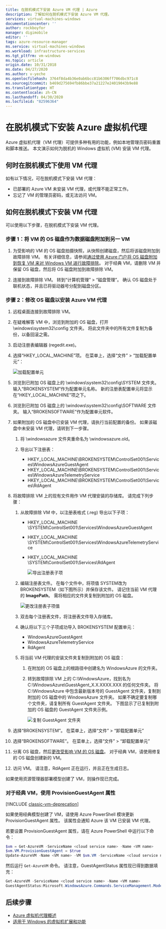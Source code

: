 ```yaml
---
title: 在脱机模式下安装 Azure VM 代理 | Azure
description: 了解如何在脱机模式下安装 Azure VM 代理。
services: virtual-machines-windows
documentationcenter: ''
author: rockboyfor
manager: digimobile
editor: ''
tags: azure-resource-manager
ms.service: virtual-machines-windows
ms.workload: infrastructure-services
ms.tgt_pltfrm: vm-windows
ms.topic: article
origin.date: 10/31/2018
ms.date: 04/27/2020
ms.author: v-yeche
ms.openlocfilehash: 3764f8da4b36e0ab6bcc81b6306ff706dbc971c8
ms.sourcegitcommit: b469d275694fb86bbe37a21227e24019043b9e88
ms.translationtype: HT
ms.contentlocale: zh-CN
ms.lasthandoff: 04/30/2020
ms.locfileid: "82596364"
---
```

# <a name="install-the-azure-virtual-machine-agent-in-offline-mode"></a>在脱机模式下安装 Azure 虚拟机代理 

Azure 虚拟机代理（VM 代理）可提供多种有用的功能，例如本地管理员密码重置和脚本推送。 本文演示如何为脱机的 Windows 虚拟机 (VM) 安装 VM 代理。 

## <a name="when-to-use-the-vm-agent-in-offline-mode"></a>何时在脱机模式下使用 VM 代理

如有以下情况，可在脱机模式下安装 VM 代理：

- 已部署的 Azure VM 未安装 VM 代理，或代理不能正常工作。
- 忘记了 VM 的管理员密码，或无法访问 VM。

## <a name="how-to-install-the-vm-agent-in-offline-mode"></a>如何在脱机模式下安装 VM 代理

可以使用以下步骤，在脱机模式下安装 VM 代理。

### <a name="step-1-attach-the-os-disk-of-the-vm-to-another-vm-as-a-data-disk"></a>步骤 1：将 VM 的 OS 磁盘作为数据磁盘附加到另一 VM

1. 为受影响的 VM 的 OS 磁盘拍摄快照，从快照创建磁盘，然后将该磁盘附加到故障排除 VM。 有关详细信息，请参阅[通过使用 Azure 门户将 OS 磁盘附加到恢复 VM 来对 Windows VM 进行故障排除](troubleshoot-recovery-disks-portal-windows.md)。 对于经典 VM，请删除 VM 并保留 OS 磁盘，然后将 OS 磁盘附加到故障排除 VM。

2. 连接到故障排除 VM。 转到“计算机管理” > “磁盘管理”。  确认 OS 磁盘处于联机状态，并且已将驱动器号分配到磁盘分区。

### <a name="step-2-modify-the-os-disk-to-install-the-azure-vm-agent"></a>步骤 2：修改 OS 磁盘以安装 Azure VM 代理

1. 远程桌面连接到故障排除 VM。

2. 在疑难解答 VM 中，浏览到附加的 OS 磁盘，打开 \windows\system32\config 文件夹。 将此文件夹中的所有文件复制为备份，以备回滚之需。

3. 启动注册表编辑器 (regedit.exe)。

4. 选择“HKEY_LOCAL_MACHINE”项。 在菜单上，选择“文件” > “加载配置单元”：

    ![加载配置单元](./media/install-vm-agent-offline/load-hive.png)

5. 浏览到已附加 OS 磁盘上的 \windows\system32\config\SYSTEM 文件夹。 输入“BROKENSYSTEM”作为配置单元名称。 新的注册表配置单元将显示在“HKEY_LOCAL_MACHINE”项之下。

6. 浏览到已附加 OS 磁盘上的 \windows\system32\config\SOFTWARE 文件夹。 输入“BROKENSOFTWARE”作为配置单元软件。

7. 如果附加的 OS 磁盘中已安装 VM 代理，请执行当前配置的备份。 如果该磁盘中未安装 VM 代理，请转到下一步骤。

    1. 将 \windowsazure 文件夹重命名为 \windowsazure.old。

    2. 导出以下注册表：
        
        - HKEY_LOCAL_MACHINE\BROKENSYSTEM\ControlSet001\Services\WindowsAzureGuestAgent
        - HKEY_LOCAL_MACHINE\BROKENSYSTEM\\ControlSet001\Services\WindowsAzureTelemetryService
        - HKEY_LOCAL_MACHINE\BROKENSYSTEM\ControlSet001\Services\RdAgent

8. 将故障排除 VM 上的现有文件用作 VM 代理安装的存储库。 请完成下列步骤：

    1. 从故障排除 VM 中，以注册表格式 (.reg) 导出以下子项： 
        - HKEY_LOCAL_MACHINE  \SYSTEM\ControlSet001\Services\WindowsAzureGuestAgent
        - HKEY_LOCAL_MACHINE  \SYSTEM\ControlSet001\Services\WindowsAzureTelemetryService
        - HKEY_LOCAL_MACHINE  \SYSTEM\ControlSet001\Services\RdAgent

            ![导出注册表子项](./media/install-vm-agent-offline/backup-reg.png)

    2. 编辑注册表文件。 在每个文件中，将项值 SYSTEM改为 BROKENSYSTEM（如下图所示）并保存该文件。 请记住当前 VM 代理的 **ImagePath**。 需将相应的文件夹复制到附加的 OS 磁盘。 

        ![更改注册表子项值](./media/install-vm-agent-offline/change-reg.png)

    3. 双击每个注册表文件，将注册表文件导入存储库。

    4. 确认将以下三个子项成功导入 BROKENSYSTEM 配置单元：
        - WindowsAzureGuestAgent
        - WindowsAzureTelemetryService
        - RdAgent

    5. 将当前 VM 代理的安装文件夹复制到附加的 OS 磁盘： 

        1. 在附加的 OS 磁盘上的根路径中创建名为 WindowsAzure 的文件夹。

        2. 转到故障排除 VM 上的 C:\WindowsAzure，找到名为 C:\WindowsAzure\GuestAgent_X.X.XXXX.XXX 的任何文件夹。 将 C:\WindowsAzure 中包含最新版本号的 GuestAgent 文件夹，复制到附加的 OS 磁盘中的 WindowsAzure 文件夹。 如果不确定要复制哪个文件夹，请复制所有 GuestAgent 文件夹。 下图显示了已复制到附加的 OS 磁盘的 GuestAgent 文件夹示例。

            ![复制 GuestAgent 文件夹](./media/install-vm-agent-offline/copy-files.png)

9. 选择“BROKENSYSTEM”。 在菜单上，选择“文件” > “卸载配置单元”

10. 选择“BROKENSOFTWARE”。 在菜单上，选择“文件” > “卸载配置单元”

11. 分离 OS 磁盘，然后[更改受影响 VM 的 OS 磁盘](troubleshoot-recovery-disks-portal-windows.md#swap-the-os-disk-for-the-vm)。 对于经典 VM，请使用修复的 OS 磁盘创建新的 VM。

12. 访问 VM。 请注意，RdAgent 正在运行，并且正在生成日志。

如果使用资源管理器部署模型创建了 VM，则操作现已完成。

### <a name="use-the-provisionguestagent-property-for-classic-vms"></a>对于经典 VM，使用 ProvisionGuestAgent 属性

[!INCLUDE [classic-vm-deprecation](../../../includes/classic-vm-deprecation.md)]

如果使用经典模型创建了 VM，请使用 Azure PowerShell 模块更新 ProvisionGuestAgent 属性。 该属性会通知 Azure 该 VM 已安装 VM 代理。

若要设置 ProvisionGuestAgent 属性，请在 Azure PowerShell 中运行以下命令：

```powershell
$vm = Get-AzureVM -ServiceName <cloud service name> -Name <VM name>
$vm.VM.ProvisionGuestAgent = $true
Update-AzureVM -Name <VM name> -VM $vm.VM -ServiceName <cloud service name>
```

然后运行 `Get-AzureVM` 命令。 请注意，GuestAgentStatus 属性现已得到数据填充：

```powershell
Get-AzureVM -ServiceName <cloud service name> -Name <VM name>
GuestAgentStatus:Microsoft.WindowsAzure.Commands.ServiceManagement.Model.PersistentVMModel.GuestAgentStatus
```

## <a name="next-steps"></a>后续步骤

- [Azure 虚拟机代理概述](../extensions/agent-windows.md)
- [适用于 Windows 的虚拟机扩展和功能](../extensions/features-windows.md)

<!-- Update_Description: update meta properties, wording update, update link -->